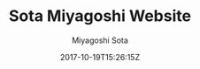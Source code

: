 ---
date: 2017-10-19T15:26:15Z
lastmod: 2019-10-26T15:26:15Z
publishdate: 2018-11-23T15:26:15Z
author: Miyagoshi Sota
title: Sota Miyagoshi Website
description: I'm a second year Computer Science student at Durham
images:
- ore.jpg
---